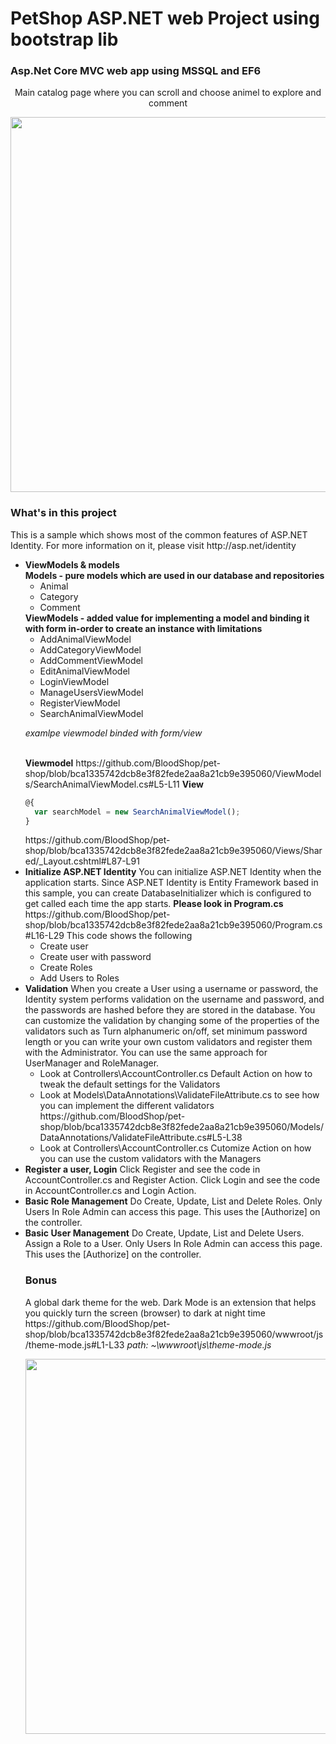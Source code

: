 # PetShop ASP.NET web Project using bootstrap lib

<h3>Asp.Net Core MVC web app using MSSQL and EF6</h3>
<p align="center" >Main catalog page where you can scroll and choose animel to explore and comment</p>
<p align="center">
  <img width="600"  src="https://user-images.githubusercontent.com/23366804/203003954-ec9ed699-a255-4281-ac26-0a370799e4a9.png">
</p>

<h3>What's in this project</h3>
This is a sample which shows most of the common features of ASP.NET Identity. For more information on it, please visit http://asp.net/identity 
<ul>
<li>
<b>ViewModels & models</b><br/>
      <b>Models - pure models which are used in our database and repositories</b>
        <ul>
            <li>Animal</li>
            <li>Category</li>
            <li>Comment</li>
        </ul>
      <b>ViewModels - added value for implementing a model and binding it with form in-order to create an instance with limitations</b>
         <ul>
            <li>AddAnimalViewModel</li>
            <li>AddCategoryViewModel</li>
            <li>AddCommentViewModel</li>
            <li>EditAnimalViewModel</li>
            <li>LoginViewModel</li>
            <li>ManageUsersViewModel</li>
            <li>RegisterViewModel</li>
            <li>SearchAnimalViewModel</li>
        </ul>
        <p>
     <i>examlpe viewmodel binded with form/view</i>
        <p>
     <br/>
     <b>Viewmodel</b>
     https://github.com/BloodShop/pet-shop/blob/bca1335742dcb8e3f82fede2aa8a21cb9e395060/ViewModels/SearchAnimalViewModel.cs#L5-L11
     <b>View</b><br/>
<p>
     
```javascript
@{
  var searchModel = new SearchAnimalViewModel();
}
```

</p>
     https://github.com/BloodShop/pet-shop/blob/bca1335742dcb8e3f82fede2aa8a21cb9e395060/Views/Shared/_Layout.cshtml#L87-L91
</li>
<li>
    <b>Initialize ASP.NET Identity</b>
        You can initialize ASP.NET Identity when the application starts. Since ASP.NET Identity is Entity Framework based in this sample,
        you can create DatabaseInitializer which is configured to get called each time the app starts.
        <strong>Please look in Program.cs</strong>
        https://github.com/BloodShop/pet-shop/blob/bca1335742dcb8e3f82fede2aa8a21cb9e395060/Program.cs#L16-L29
        This code shows the following
        <ul>
            <li>Create user</li>
            <li>Create user with password</li>
            <li>Create Roles</li>
            <li>Add Users to Roles</li>
        </ul>
</li>
<li>
       <b>Validation</b>
             When you create a User using a username or password, the Identity system performs validation on the username and password, and the passwords are hashed before they are
                stored in the database. You can customize the validation by changing some of the properties of the validators such as Turn alphanumeric on/off, set minimum password length
                or you can write your own custom validators and register them with the Administrator. You can use the same approach for UserManager and RoleManager.
                <ul>
                    <li>Look at Controllers\AccountController.cs Default Action on how to tweak the default settings for the Validators</li>
                    <li>Look at Models\DataAnnotations\ValidateFileAttribute.cs to see how you can implement the different validators</li>
                    https://github.com/BloodShop/pet-shop/blob/bca1335742dcb8e3f82fede2aa8a21cb9e395060/Models/DataAnnotations/ValidateFileAttribute.cs#L5-L38
                    <li>Look at Controllers\AccountController.cs Cutomize Action on how you can use the custom validators with the Managers</li>
                </ul>

</li>
<li>
    <b>Register a user, Login</b>
    Click Register and see the code in AccountController.cs and Register Action.
        Click Login and see the code in AccountController.cs and Login Action.
</li>
<li>
    <b>Basic Role Management</b>
    Do Create, Update, List and Delete Roles.
        Only Users In Role Admin can access this page. This uses the [Authorize] on the controller.
</li>
<li>
    <b>Basic User Management</b>
        Do Create, Update, List and Delete Users.
        Assign a Role to a User.
        Only Users In Role Admin can access this page. This uses the [Authorize] on the controller.
</li>

  <h3>Bonus</h3>
  A global dark theme for the web. Dark Mode is an extension that helps you quickly turn the screen (browser) to dark at night time
  https://github.com/BloodShop/pet-shop/blob/bca1335742dcb8e3f82fede2aa8a21cb9e395060/wwwroot/js/theme-mode.js#L1-L33
  <i>path: ~\wwwroot\js\theme-mode.js</i>
<p align="center">
  <img width="600" src="https://user-images.githubusercontent.com/23366804/203011907-7f169f4e-4819-46f9-b773-d45802b58e51.png">
</p>

